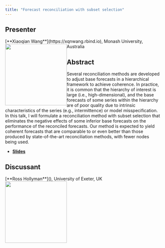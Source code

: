 ```yaml
---
title: "Forecast reconciliation with subset selection"
---
```


## Presenter

<div class = "figure">
[**Xiaoqian Wang**](https://xqnwang.rbind.io), Monash University, Australia
<img src="/img/xiaoqian.png"  width=200px height=200px style="float:left">
</div>

## Abstract

Several reconciliation methods are developed to adjust base forecasts in a hierarchical framework to achieve coherence. In practice, it is common that the hierarchy of interest is large (i.e., high-dimensional), and the base forecasts of some series within the hierarchy are of poor quality due to intrinsic characteristics of the series (e.g., intermittence) or model misspecification. In this talk, I will formulate a reconciliation method with subset selection that eliminates the negative effects of some inferior base forecasts on the performance of the reconciled forecasts. Our method is expected to yield coherent forecasts that are comparable to or even better than those produced by state-of-the-art reconciliation methods, with fewer nodes being used.

* [**Slides**](https://robjhyndman.com/files/prato/Xiaoqian-Prato2023.pdf)

## Discussant

<div class = "figure">
[**Ross Hollyman**](), University of Exeter, UK
<img src=/img/ross.png width=200px height=200px style="float:left">
</div>
